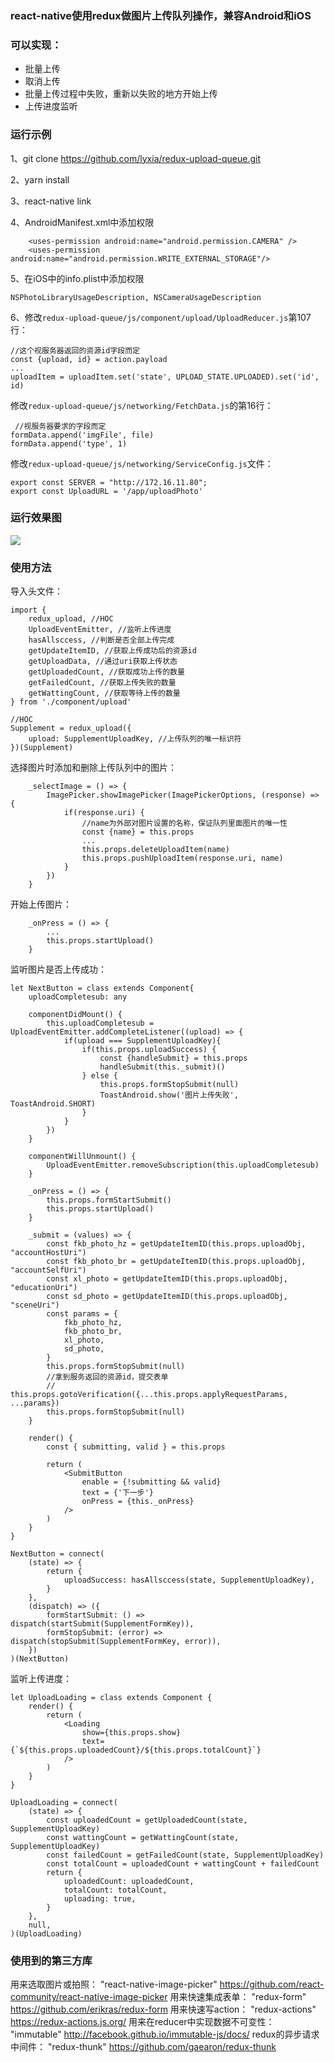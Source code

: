 ### react-native使用redux做图片上传队列操作，兼容Android和iOS

### 可以实现：
- 批量上传
- 取消上传
- 批量上传过程中失败，重新以失败的地方开始上传
- 上传进度监听

### 运行示例
1、git clone https://github.com/lyxia/redux-upload-queue.git

2、yarn install

3、react-native link

4、AndroidManifest.xml中添加权限
```
    <uses-permission android:name="android.permission.CAMERA" />
    <uses-permission android:name="android.permission.WRITE_EXTERNAL_STORAGE"/>
```

5、在iOS中的info.plist中添加权限
```
NSPhotoLibraryUsageDescription, NSCameraUsageDescription
```

6、修改`redux-upload-queue/js/component/upload/UploadReducer.js`第107行：
```
//这个视服务器返回的资源id字段而定
const {upload, id} = action.payload
...
uploadItem = uploadItem.set('state', UPLOAD_STATE.UPLOADED).set('id', id)
```
修改`redux-upload-queue/js/networking/FetchData.js`的第16行：
```
 //视服务器要求的字段而定
formData.append('imgFile', file)
formData.append('type', 1)
```
修改`redux-upload-queue/js/networking/ServiceConfig.js`文件：
```
export const SERVER = "http://172.16.11.80";
export const UploadURL = '/app/uploadPhoto'
```

### 运行效果图
![](https://github.com/lyxia/redux-upload-queue/blob/master/images/page1.png)

### 使用方法
导入头文件：
```
import {
    redux_upload, //HOC
    UploadEventEmitter, //监听上传进度
    hasAllsccess, //判断是否全部上传完成
    getUpdateItemID, //获取上传成功后的资源id
    getUploadData, //通过uri获取上传状态
    getUploadedCount, //获取成功上传的数量
    getFailedCount, //获取上传失败的数量
    getWattingCount, //获取等待上传的数量
} from './component/upload'

//HOC
Supplement = redux_upload({
    upload: SupplementUploadKey, //上传队列的唯一标识符
})(Supplement)

```
选择图片时添加和删除上传队列中的图片：
```
    _selectImage = () => {
        ImagePicker.showImagePicker(ImagePickerOptions, (response) => {
            if(response.uri) {
                //name为外部对图片设置的名称，保证队列里面图片的唯一性
                const {name} = this.props
                ...
                this.props.deleteUploadItem(name)
                this.props.pushUploadItem(response.uri, name)
            }
        })
    }
```
开始上传图片：
```
    _onPress = () => {
        ...
        this.props.startUpload()
    }
```
监听图片是否上传成功：
```
let NextButton = class extends Component{
    uploadCompletesub: any

    componentDidMount() {
        this.uploadCompletesub = UploadEventEmitter.addCompleteListener((upload) => {
            if(upload === SupplementUploadKey){
                if(this.props.uploadSuccess) {
                    const {handleSubmit} = this.props
                    handleSubmit(this._submit)()
                } else {
                    this.props.formStopSubmit(null)
                    ToastAndroid.show('图片上传失败', ToastAndroid.SHORT)
                }
            }
        })
    }

    componentWillUnmount() {
        UploadEventEmitter.removeSubscription(this.uploadCompletesub)
    }

    _onPress = () => {
        this.props.formStartSubmit()
        this.props.startUpload()
    }

    _submit = (values) => {
        const fkb_photo_hz = getUpdateItemID(this.props.uploadObj, "accountHostUri")
        const fkb_photo_br = getUpdateItemID(this.props.uploadObj, "accountSelfUri")
        const xl_photo = getUpdateItemID(this.props.uploadObj, "educationUri")
        const sd_photo = getUpdateItemID(this.props.uploadObj, "sceneUri")
        const params = {
            fkb_photo_hz,
            fkb_photo_br,
            xl_photo,
            sd_photo,
        }
        this.props.formStopSubmit(null)
        //拿到服务返回的资源id，提交表单
        // this.props.gotoVerification({...this.props.applyRequestParams, ...params})
        this.props.formStopSubmit(null)
    }

    render() {
        const { submitting, valid } = this.props

        return (
            <SubmitButton
                enable = {!submitting && valid}
                text = {'下一步'}
                onPress = {this._onPress}
            />
        )
    }
}

NextButton = connect(
    (state) => {
        return {
            uploadSuccess: hasAllsccess(state, SupplementUploadKey),
        }
    },
    (dispatch) => ({
        formStartSubmit: () => dispatch(startSubmit(SupplementFormKey)),
        formStopSubmit: (error) => dispatch(stopSubmit(SupplementFormKey, error)),
    })
)(NextButton)
```
监听上传进度：
```
let UploadLoading = class extends Component {
    render() {
        return (
            <Loading
                show={this.props.show}
                text={`${this.props.uploadedCount}/${this.props.totalCount}`}
            />
        )
    }
}

UploadLoading = connect(
    (state) => {
        const uploadedCount = getUploadedCount(state, SupplementUploadKey)
        const wattingCount = getWattingCount(state, SupplementUploadKey)
        const failedCount = getFailedCount(state, SupplementUploadKey)
        const totalCount = uploadedCount + wattingCount + failedCount
        return {
            uploadedCount: uploadedCount,
            totalCount: totalCount,
            uploading: true,
        }
    },
    null,
)(UploadLoading)
```

### 使用到的第三方库
用来选取图片或拍照：
"react-native-image-picker"
https://github.com/react-community/react-native-image-picker
用来快速集成表单：
"redux-form"
https://github.com/erikras/redux-form
用来快速写action：
"redux-actions"
https://redux-actions.js.org/
用来在reducer中实现数据不可变性：
"immutable"
http://facebook.github.io/immutable-js/docs/
redux的异步请求中间件：
"redux-thunk"
https://github.com/gaearon/redux-thunk
